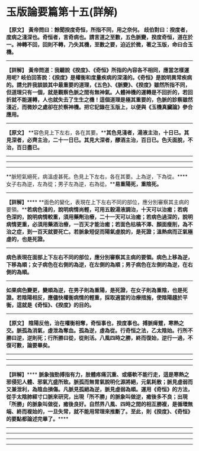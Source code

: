 # 玉版論要篇第十五(詳解)

**【原文】**
**黃帝問曰：餘聞揆度奇恒，所指不同，用之奈何。**
**歧伯對曰：揆度者，度病之淺深也。奇恒者，言奇病也。請言道之至數，五色脈變，揆度奇恒，道在於一。神轉不回，回則不轉，乃失其機，至數之要，迫近於微，著之玉版，命曰合玉機。**
****
**【詳解】**
**黃帝問道：我聽說《揆度》、《奇恒》所指的內容各不相同，應當怎樣運用呢?**
**岐伯回答說：《揆度》是權衡和度量疾病的深淺的。《奇恒》是說明異常疾病的。請允許我談談其中最重要的道理，《五色》、《脈變》、《揆度》雖然所指不同，但道理只有一個，就是觀察色脈之間有無神氣。人體神機的運轉是不回折的，若回折就不能運轉，人也就失去了生生之機！這個道理是極其重要的，色脈的診察雖然淺近，而微妙之處卻在於察神機。把它記錄在玉版上，以便與《玉機真臟論》參合應用。**
****
**【原文】**
**容色見上下左右，各在其要。****其色見淺者，湯液主治，十日已。其見深者，必齊主治，二十一日巳。其見大深者，醪酒主治，百日已。色夭面脫，不治，百日盡已。**
****
****
****
**脈短氣絕死，病溫虛甚死。色見上下左右，各在其要。上為逆，下為從。****女子右為逆，左為從；男子左為逆，右為從。****易重陽死，重陰死。**
****
**【詳解】******
**面色的變化，表現在上下左右不同的部位，應分別審察其主病的要領。****若病色淺的，說明病情尚輕，可用五穀湯液調治，十天可以治癒；若病色深的，說明病情較重，須用藥劑治療，二十一天可以治癒；若病色過深的，說明病情更重，必須用藥酒治療，一百天才能治癒；若面色枯槁不澤、顏面瘦削，為不治之症，到一百天就要死亡。若脈象短促而陽氣虛脫的，是死證；溫熱病而正氣極虛的，也是死證。**
****
**病色表現在面部上下左右不同的部位，應分別審察其主病的要領。病色上移為逆，下移為順；女子病色在右側的為逆，在左側的為順；男子病色在左側的為逆，在右側的為順。**
****
**如果病色變更，變順為逆，在男子則為重陽，是死證，在女子則為重陰，也是死證。若陰陽相反，應儘快權衡病情的輕重，採取適當的治療措施，使陰陽趨於平衡，這就是《奇恒》、《揆度》的目的。**
****
**【原文】**
**陰陽反他，治在權衡相奪，奇恒事也，揆度事也。搏脈痺躄，寒熱之交。脈孤為消氣，虛泄為奪血。孤為逆，虛為從。行奇恒之法，乙太陰始。行所不勝曰逆，逆則死；行所勝曰從，從則活。八風四時之勝，終而復始，逆行一過，不復可數，論要畢矣。**
****
****
****
**【詳解】******
**脈象強勁搏指有力，肢體疼痛沉重、或痿軟不能行走，這是寒熱之邪侵犯人體、邪氣亢盛所致。脈孤而無胃氣說明化源將絕，元氣耗散；脈見虛弱而又兼泄利，為陰血損傷。凡脈見孤絕為逆，脈見虛弱為順。運用《奇恒》的方法，從手太陰肺經寸口脈來研究，出現「所不勝」的脈象叫做逆，癒後多不良；出現「所勝」的脈象叫做從，癒後良好。自然界八風、四時之間的相互勝複，是循環無端、終而複始的，一旦失常，就不能用常理來推斷了。至此，則《揆度》、《奇恒》的要點都論述完畢了。******
****
****
****
****


